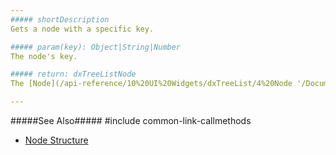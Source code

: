 ```yaml
---
##### shortDescription
Gets a node with a specific key.

##### param(key): Object|String|Number
The node's key.

##### return: dxTreeListNode
The [Node](/api-reference/10%20UI%20Widgets/dxTreeList/4%20Node '/Documentation/ApiReference/UI_Widgets/dxTreeList/Node/') object; **undefined** if nothing found.

---
```

#####See Also#####
#include common-link-callmethods
- [Node Structure](/api-reference/10%20UI%20Widgets/dxTreeList/4%20Node '/Documentation/ApiReference/UI_Widgets/dxTreeList/Node/')